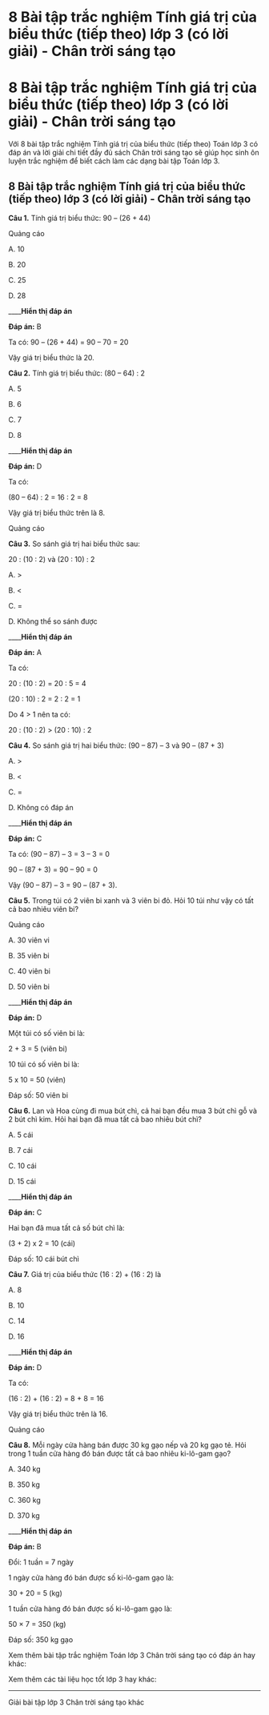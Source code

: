 # 8 Bài tập trắc nghiệm Tính giá trị của biểu thức (tiếp theo) lớp 3 (có lời giải) - Chân trời sáng tạo

# 8 Bài tập trắc nghiệm Tính giá trị của biểu thức (tiếp theo) lớp 3 (có lời giải) - Chân trời sáng tạo

Với 8 bài tập trắc nghiệm Tính giá trị của biểu thức (tiếp theo) Toán lớp 3 có đáp án và lời giải chi tiết đầy đủ sách Chân trời sáng tạo sẽ giúp học sinh ôn luyện trắc nghiệm để biết cách làm các dạng bài tập Toán lớp 3.

## 8 Bài tập trắc nghiệm Tính giá trị của biểu thức (tiếp theo) lớp 3 (có lời giải) - Chân trời sáng tạo

**Câu 1.** Tính giá trị biểu thức: 90 – (26 + 44)

Quảng cáo

A. 10

B. 20

C. 25

D. 28

____**Hiển thị đáp án**

**Đáp án:** B

Ta có: 90 – (26 + 44) = 90 – 70 = 20

Vậy giá trị biểu thức là 20.

**Câu 2.** Tính giá trị biểu thức: (80 – 64) : 2

A. 5

B. 6

C. 7

D. 8

____**Hiển thị đáp án**

**Đáp án:** D

Ta có: 

(80 – 64) : 2 = 16 : 2 = 8

Vậy giá trị biểu thức trên là 8.

Quảng cáo

**Câu 3.** So sánh giá trị hai biểu thức sau: 

20 : (10 : 2) và (20 : 10) : 2

A. >

B. <

C. =

D. Không thể so sánh được

____**Hiển thị đáp án**

**Đáp án:** A

Ta có: 

20 : (10 : 2) = 20 : 5 = 4

(20 : 10) : 2 = 2 : 2 = 1

Do 4 > 1 nên ta có: 

20 : (10 : 2) > (20 : 10) : 2

**Câu 4.** So sánh giá trị hai biểu thức: (90 – 87) – 3 và 90 – (87 + 3)

A. >

B. <

C. =

D. Không có đáp án

____**Hiển thị đáp án**

**Đáp án:** C

Ta có: (90 – 87) – 3 = 3 – 3 = 0

90 – (87 + 3) = 90 – 90 = 0

Vậy (90 – 87) – 3 = 90 – (87 + 3).

**Câu 5.** Trong túi có 2 viên bi xanh và 3 viên bi đỏ. Hỏi 10 túi như vậy có tất cả bao nhiêu viên bi?

Quảng cáo

A. 30 viên vi

B. 35 viên bi

C. 40 viên bi

D. 50 viên bi

____**Hiển thị đáp án**

**Đáp án:** D

Một túi có số viên bi là:

2 + 3 = 5 (viên bi)

10 túi có số viên bi là:

5 x 10 = 50 (viên)

Đáp số: 50 viên bi

**Câu 6.** Lan và Hoa cùng đi mua bút chì, cả hai bạn đều mua 3 bút chì gỗ và 2 bút chì kim. Hỏi hai bạn đã mua tất cả bao nhiêu bút chì?

A. 5 cái

B. 7 cái

C. 10 cái

D. 15 cái

____**Hiển thị đáp án**

**Đáp án:** C

Hai bạn đã mua tất cả số bút chì là:

(3 + 2) x 2 = 10 (cái)

Đáp số: 10 cái bút chì

**Câu 7.** Giá trị của biểu thức (16 : 2) + (16 : 2) là 

A. 8

B. 10

C. 14

D. 16

____**Hiển thị đáp án**

**Đáp án:** D

Ta có: 

(16 : 2) + (16 : 2) = 8 + 8 = 16

Vậy giá trị biểu thức trên là 16.

Quảng cáo

**Câu 8.** Mỗi ngày cửa hàng bán được 30 kg gạo nếp và 20 kg gạo tẻ. Hỏi trong 1 tuần cửa hàng đó bán được tất cả bao nhiêu ki-lô-gam gạo?

A. 340 kg

B. 350 kg 

C. 360 kg 

D. 370 kg 

____**Hiển thị đáp án**

**Đáp án:** B

Đổi: 1 tuần = 7 ngày

1 ngày cửa hàng đó bán được số ki-lô-gam gạo là:

30 + 20 = 5 (kg)

1 tuần cửa hàng đó bán được số ki-lô-gam gạo là:

50 × 7 = 350 (kg)

Đáp số: 350 kg gạo 

Xem thêm bài tập trắc nghiệm Toán lớp 3 Chân trời sáng tạo có đáp án hay khác:

Xem thêm các tài liệu học tốt lớp 3 hay khác:

* * *

Giải bài tập lớp 3 Chân trời sáng tạo khác
